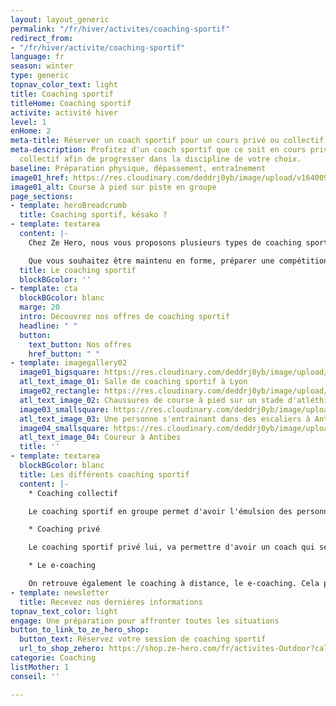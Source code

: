 ```yaml
---
layout: layout_generic
permalink: "/fr/hiver/activites/coaching-sportif"
redirect_from:
- "/fr/hiver/activite/coaching-sportif"
language: fr
season: winter
type: generic
topnav_color_text: light
title: Coaching sportif
titleHome: Coaching sportif
activite: activité hiver
level: 1
enHome: 2
meta-title: Réserver un coach sportif pour un cours privé ou collectif
meta-description: Profitez d'un coach sportif que ce soit en cours privé ou en cours
  collectif afin de progresser dans la discipline de votre choix.
baseline: Préparation physique, dépassement, entraînement
image01_href: https://res.cloudinary.com/deddrj0yb/image/upload/v1640098456/website/winter/victor-freitas-hOuJYX2K5DA-unsplash_gg95nq.jpg
image01_alt: Course à pied sur piste en groupe
page_sections:
- template: heroBreadcrumb
  title: Coaching sportif, késako ?
- template: textarea
  content: |-
    Chez Ze Hero, nous vous proposons plusieurs types de coaching sportif. Si désirez progresser physiquement, évoluer, vous dépasser, dans un groupe ou seul avec un ou une coach ? Une séance de coaching sportif c'est avoir un coach qui aura un regard précis sur toutes vos postures, vous accompagner dans vos exercices, un coach qui va vous suivre. Le coaching sportif est le meilleur moyen pour progresser et atteindre vos objectifs dans votre sport. Le coach sera également là pour discuter avec vous, vous aider dans votre programmation, le choix des compétitions, vos différents défis sportifs. Réserver un cours avec un coach sportif c'est pratiquer avec le coach et améliorer sa technique, sa gestuelle. C'est également se motiver, se confronter dans une belle ambiance, avec le groupe et les autres personnes. Vous pourrez être aussi suivi par votre coach afin d'avoir une programmation détaillée de toutes vos séances.

    Que vous souhaitez être maintenu en forme, préparer une compétition, avoir une meilleure condition physique, vous muscler, préparer un défi ou des compétitions, le coaching sera la meilleure solution.
  title: Le coaching sportif
  blockBGcolor: ''
- template: cta
  blockBGcolor: blanc
  marge: 20
  intro: Découvrez nos offres de coaching sportif
  headline: " "
  button:
    text_button: Nos offres
    href_button: " "
- template: imagegallery02
  image01_bigsquare: https://res.cloudinary.com/deddrj0yb/image/upload/v1642062762/website/Coaching/Salle_de_sport-28_yjkjev.jpg
  atl_text_image_01: Salle de coaching sportif à Lyon
  image02_rectangle: https://res.cloudinary.com/deddrj0yb/image/upload/v1643293324/website/Coaching/GOPR0301_1638033833951-min_at9qzj.jpg
  atl_text_image_02: Chaussures de course à pied sur un stade d'atléthisme
  image03_smallsquare: https://res.cloudinary.com/deddrj0yb/image/upload/v1643293325/website/Coaching/G0190431_1638033833951-min_xwvccp.jpg
  atl_text_image_03: Une personne s'entrainant dans des escaliers à Antibes
  image04_smallsquare: https://res.cloudinary.com/deddrj0yb/image/upload/v1643294097/website/Coaching/IMG_20201022_145931_xjolnt.jpg
  atl_text_image_04: Coureur à Antibes
  title: ''
- template: textarea
  blockBGcolor: blanc
  title: Les différents coaching sportif
  content: |-
    * Coaching collectif

    Le coaching sportif en groupe permet d'avoir l'émulsion des personnes qui vont s'entraîner avec vous. Motivation et entraide seront présent lors de chaque séance. Ce type de coaching permet de partager ces séances avec un groupe et de pouvoir échanger, se dépasser également. C'est alors plus ludique, on peut créer des duels, on sort de sa zone de confort, tout le monde s'encourage. Par rapport au coaching privé, c'est un cours plus économique.

    * Coaching privé

    Le coaching sportif privé lui, va permettre d'avoir un coach qui sera totalement dédié à vous. Pendant tout le temps de la séance, vous allez donc être suivi, corrigé.

    * Le e-coaching

    On retrouve également le coaching à distance, le e-coaching. Cela permet d'être suivi par un coach à distance qui, par le biais d'application de coaching ou d'Excel, mettra en place vos séances quotidiennes personnalisés. Le coach fera des retours sur chacune de vos séances.
- template: newsletter
  title: Recevez nos dernières informations
topnav_text_color: light
engage: Une préparation pour affronter toutes les situations
button_to_link_to_ze_hero_shop:
  button_text: Réservez votre session de coaching sportif
  url_to_shop_zehero: https://shop.ze-hero.com/fr/activites-Outdoor?calessonstype=all&catypegenderlistsummer=all&calessonsactivitytype=Coaching&start-date=21%2F11%2F2021
categorie: Coaching
listMother: 1
conseil: ''

---
```

